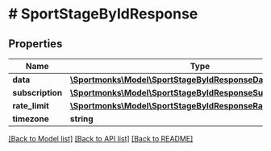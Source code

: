 # # SportStageByIdResponse

## Properties

Name | Type | Description | Notes
------------ | ------------- | ------------- | -------------
**data** | [**\Sportmonks\Model\SportStageByIdResponseData**](SportStageByIdResponseData.md) |  | [optional]
**subscription** | [**\Sportmonks\Model\SportStageByIdResponseSubscriptionInner[]**](SportStageByIdResponseSubscriptionInner.md) |  | [optional]
**rate_limit** | [**\Sportmonks\Model\SportStageByIdResponseRateLimit**](SportStageByIdResponseRateLimit.md) |  | [optional]
**timezone** | **string** |  | [optional]

[[Back to Model list]](../../README.md#models) [[Back to API list]](../../README.md#endpoints) [[Back to README]](../../README.md)
